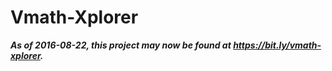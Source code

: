 # Vmath-Xplorer
_**As of 2016-08-22, this project may now be found at https://bit.ly/vmath-xplorer.**_
